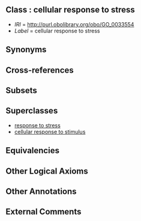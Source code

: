 
## Class : cellular response to stress

 * *IRI* = http://purl.obolibrary.org/obo/GO_0033554
 * *Label* = cellular response to stress

## Synonyms


## Cross-references


## Subsets


## Superclasses

 * [response to stress](../../GO/50/GO_0006950.md)
 * [cellular response to stimulus](../../GO/16/GO_0051716.md)

## Equivalencies


## Other Logical Axioms


## Other Annotations


## External Comments


